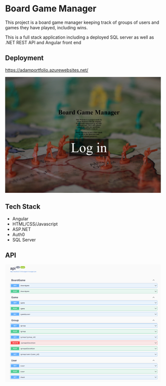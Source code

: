 # Board Game Manager

This project is a board game manager keeping track of groups of users and games they have played, including wins.

This is a full stack application including a deployed SQL server as well as .NET REST API and Angular front end

## Deployment
https://adamportfolio.azurewebsites.net/

![Front End Deployment](https://github.com/AdamDod/Board_Game_Manager/blob/main/Front_End.PNG)

## Tech Stack

- Angular
- HTML/CSS/Javascript
- ASP.NET
- Auth0
- SQL Server

## API
![Swagger img of api](https://github.com/AdamDod/Board_Game_Manager/blob/main/Swagger.PNG)
